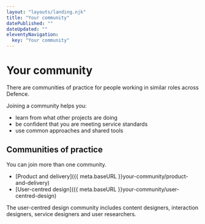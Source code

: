 ```yaml
---
layout: "layouts/landing.njk"
title: "Your community"
datePublished: ""
dateUpdated: ""
eleventyNavigation:
  key: "Your community"
---
```


# Your community

There are communities of practice for people working in similar roles across Defence.

Joining a community helps you:

- learn from what other projects are doing
- be confident that you are meeting service standards
- use common approaches and shared tools

## Communities of practice

You can join more than one community.

- [Product and delivery]({{ meta.baseURL }}your-community/product-and-delivery)
- [User-centred design]({{ meta.baseURL }}your-community/user-centred-design)

The user-centred design community includes content designers, interaction designers, service designers and user researchers.
